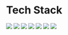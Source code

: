 # Tech Stack

<img src="https://img.shields.io/badge/opencv-5C3EE8?style=for-the-badge&logo=opencv&logoColor=white">
<img src="https://img.shields.io/badge/twilio-F22F46?style=for-the-badge&logo=twilio&logoColor=white">
<img src="https://img.shields.io/badge/ultralytics-111F68?style=for-the-badge&logo=ultralytics&logoColor=white">
<img src="https://img.shields.io/badge/flask-000000?style=for-the-badge&logo=flask&logoColor=white">
<img src="https://img.shields.io/badge/python-3776AB?style=for-the-badge&logo=python&logoColor=white">
<img src="https://img.shields.io/badge/yolo-111F68?style=for-the-badge&logo=yolo&logoColor=white">
<img src="https://img.shields.io/badge/streamlit-FF4B4B?style=for-the-badge&logo=streamlit&logoColor=white">



